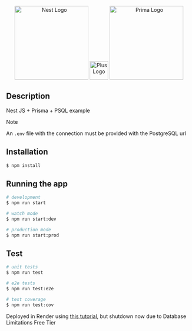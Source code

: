 <p align="center">
  <a href="http://nestjs.com/" target="blank"><img src="https://nestjs.com/img/logo-small.svg" width="200" alt="Nest Logo" /></a>
  <a href="http://nestjs.com/" target="blank"><img src="https://library.uwosh.edu/images/plus-icon.png/@@images/image.png" width="50" alt="Plus Logo" /></a>
  <a href="http://nestjs.com/" target="blank"><img src="https://i.pinimg.com/originals/39/b2/e4/39b2e4ad77c23a2c11e5950a7dfa2aec.png" width="200" alt="Prima Logo" /></a>
</p>

## Description

Nest JS + Prisma + PSQL example

>[!NOTE]
> An `.env` file with the connection must be provided with the PostgreSQL url

## Installation

```bash
$ npm install
```

## Running the app

```bash
# development
$ npm run start

# watch mode
$ npm run start:dev

# production mode
$ npm run start:prod
```

## Test

```bash
# unit tests
$ npm run test

# e2e tests
$ npm run test:e2e

# test coverage
$ npm run test:cov
```

Deployed in Render using [this tutorial](https://hackernoon.com/the-complete-guide-to-deploying-nestjs-application-on-render), but shutdown now due to Database Limitations Free Tier
